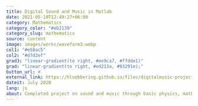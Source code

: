 ```yaml
---
title: Digital Sound and Music in Matlab
date: 2021-05-10T12:49:27+06:00
category: Mathematics
category_color: "#eb2139"
category_slug: mathematics
source: content
image: images/works/waveform3.webp
col1: "#e58ac5"
col2: "#d7d2ef"
grad3: "linear-gradient(to right, #ee9ca7, #ffdde1)"
grad: "linear-gradient(to right, #ed213a, #93291e);"
button_url: #
external_link: https://hluebbering.github.io/files/digitalmusic-project.pdf
dateit: July 2020
lang: js
about: Completed project on sound and music through basic physics, mathematics, algorithms, fundamental music theory, and MIDI.
---
```


